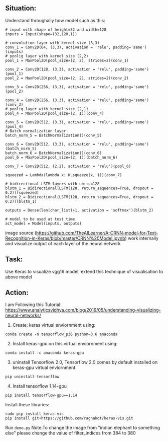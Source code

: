 ## Situation: 
Understand throughally how model such as this:

```
# input with shape of height=32 and width=128 
inputs = Input(shape=(32,128,1))
 
# convolution layer with kernel size (3,3)
conv_1 = Conv2D(64, (3,3), activation = 'relu', padding='same')(inputs)
# poolig layer with kernel size (2,2)
pool_1 = MaxPool2D(pool_size=(2, 2), strides=2)(conv_1)
 
conv_2 = Conv2D(128, (3,3), activation = 'relu', padding='same')(pool_1)
pool_2 = MaxPool2D(pool_size=(2, 2), strides=2)(conv_2)
 
conv_3 = Conv2D(256, (3,3), activation = 'relu', padding='same')(pool_2)
 
conv_4 = Conv2D(256, (3,3), activation = 'relu', padding='same')(conv_3)
# poolig layer with kernel size (2,1)
pool_4 = MaxPool2D(pool_size=(2, 1))(conv_4)
 
conv_5 = Conv2D(512, (3,3), activation = 'relu', padding='same')(pool_4)
# Batch normalization layer
batch_norm_5 = BatchNormalization()(conv_5)
 
conv_6 = Conv2D(512, (3,3), activation = 'relu', padding='same')(batch_norm_5)
batch_norm_6 = BatchNormalization()(conv_6)
pool_6 = MaxPool2D(pool_size=(2, 1))(batch_norm_6)
 
conv_7 = Conv2D(512, (2,2), activation = 'relu')(pool_6)
 
squeezed = Lambda(lambda x: K.squeeze(x, 1))(conv_7)
 
# bidirectional LSTM layers with units=128
blstm_1 = Bidirectional(LSTM(128, return_sequences=True, dropout = 0.2))(squeezed)
blstm_2 = Bidirectional(LSTM(128, return_sequences=True, dropout = 0.2))(blstm_1)
 
outputs = Dense(len(char_list)+1, activation = 'softmax')(blstm_2)

# model to be used at test time
act_model = Model(inputs, outputs)
```
image source (https://github.com/TheAILearner/A-CRNN-model-for-Text-Recognition-in-Keras/blob/master/CRNN%20Model.ipynb)
work internally and visualize output of each layer of the neural network

## Task: 
Use Keras to visualize vgg16 model, extend this technique of visualisation to above model

## Action:

I am Following this Tutorial:
https://www.analyticsvidhya.com/blog/2019/05/understanding-visualizing-neural-networks/

1) Create: keras virtual enviornment using: 
```
conda create -n tensorflow_p36 python=3.6 anaconda
```

2) Install keras-gpu on this virtual enviornment using: 
```
conda install -c anaconda keras-gpu 
```
3) uninstall Tensorflow 2.0, Tensorflow 2.0 comes by default installed on keras-gpu virtual enviornment.
```
pip uninstall tensorflow
```
4) Install tensorflow 1.14-gpu
```
pip install tensorflow-gpu==1.14
```

Install these libraries:
```
sudo pip install keras-vis
pip install git+https://github.com/raghakot/keras-vis.git
```
Run ```demo.py```
Note:To change the image from "indian elephant to something else" please change the value of filter_indices from 384 to 380
